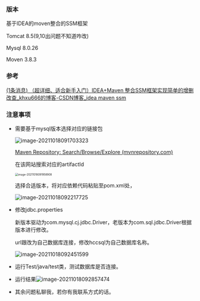 

### 版本

基于IDEA的moven整合的SSM框架

Tomcat 8.5(9,10出问题不知道咋改)

Mysql 8.0.26

Moven 3.8.3

### 参考

[(1条消息) （超详细、适合新手入门）IDEA+Maven 整合SSM框架实现简单的增删改查_khxu666的博客-CSDN博客_idea maven ssm](https://blog.csdn.net/khxu666/article/details/79851070?utm_medium=distribute.pc_relevant.none-task-blog-2~default~BlogCommendFromBaidu~default-6.no_search_link&depth_1-utm_source=distribute.pc_relevant.none-task-blog-2~default~BlogCommendFromBaidu~default-6.no_search_link)

### 注意事项

- 需要基于mysql版本选择对应的链接包

  ![image-20211018091703323](C:\Users\17875\Desktop\QQ截图20211018093020.png)

  [Maven Repository: Search/Browse/Explore (mvnrepository.com)](https://mvnrepository.com/)

  在该网站搜索对应的artifactId

  <img src="C:\Users\17875\AppData\Roaming\Typora\typora-user-images\image-20211018091958908.png" alt="image-20211018091958908" style="zoom:50%;" />

  选择合适版本，将对应依赖代码粘贴至pom.xml处，

  ![image-20211018092217725](C:\Users\17875\AppData\Roaming\Typora\typora-user-images\image-20211018092217725.png)

- 修改jdbc.properties

  新版本驱动为com.mysql.cj.jdbc.Driver，老版本为com.sql.jdbc.Driver根据版本进行修改。

  url跟改为自己数据库连接，修改hccsql为自己数据库名称。

  ![image-20211018092451599](C:\Users\17875\AppData\Roaming\Typora\typora-user-images\image-20211018092451599.png)

- 运行Test/java/test类，测试数据库是否连接。

- 运行结果![image-20211018092857474](C:\Users\17875\AppData\Roaming\Typora\typora-user-images\image-20211018092857474.png)

- 其余问题私聊我，若你有我联系方式的话。

